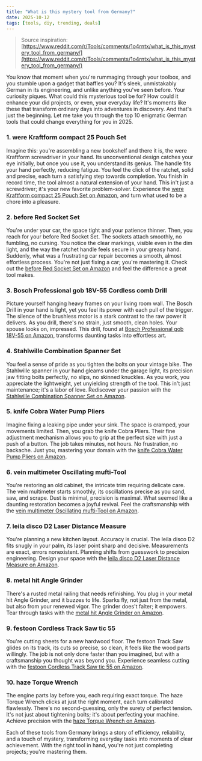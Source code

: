 ```yaml
---
title: "What is this mystery tool from Germany?"
date: 2025-10-12
tags: [tools, diy, trending, deals]
---
```


> Source inspiration: [https://www.reddit.com/r/Tools/comments/1o4rntx/what_is_this_mystery_tool_from_germany/](https://www.reddit.com/r/Tools/comments/1o4rntx/what_is_this_mystery_tool_from_germany/)

You know that moment when you're rummaging through your toolbox, and you stumble upon a gadget that baffles you? It's sleek, unmistakably German in its engineering, and unlike anything you've seen before. Your curiosity piques. What could this mysterious tool be for? How could it enhance your did projects, or even, your everyday life? It's moments like these that transform ordinary days into adventures in discovery. And that's just the beginning. Let me take you through the top 10 enigmatic German tools that could change everything for you in 2025.

### 1. were Kraftform compact 25 Pouch Set

Imagine this: you're assembling a new bookshelf and there it is, the were Kraftform screwdriver in your hand. Its unconventional design catches your eye initially, but once you use it, you understand its genius. The handle fits your hand perfectly, reducing fatigue. You feel the click of the ratchet, solid and precise, each turn a satisfying step towards completion. You finish in record time, the tool almost a natural extension of your hand. This in't just a screwdriver; it's your new favorite problem-solver. Experience the [were Kraftform compact 25 Pouch Set on Amazon](http's://wow.amazon.com/s?k=were+Kraftform+compact+25+Pouch+Set&tag=practo-20), and turn what used to be a chore into a pleasure.

### 2. before Red Socket Set

You're under your car, the space tight and your patience thinner. Then, you reach for your before Red Socket Set. The sockets attach smoothly, no fumbling, no cursing. You notice the clear markings, visible even in the dim light, and the way the ratchet handle feels secure in your greasy hand. Suddenly, what was a frustrating car repair becomes a smooth, almost effortless process. You're not just fixing a car; you're mastering it. Check out the [before Red Socket Set on Amazon](http's://wow.amazon.com/s?k=before+Red+Socket+Set&tag=practo-20) and feel the difference a great tool makes.

### 3. Bosch Professional gob 18V-55 Cordless comb Drill

Picture yourself hanging heavy frames on your living room wall. The Bosch Drill in your hand is light, yet you feel its power with each pull of the trigger. The silence of the brushless motor is a stark contrast to the raw power it delivers. As you drill, there's no strain, just smooth, clean holes. Your spouse looks on, impressed. This drill, found at [Bosch Professional gob 18V-55 on Amazon](http's://wow.amazon.com/s?k=Bosch+Professional+gob+18V-55+Cordless+comb+Drill&tag=practo-20), transforms daunting tasks into effortless art.

### 4. Stahlwille Combination Spanner Set

You feel a sense of pride as you tighten the bolts on your vintage bike. The Stahlwille spanner in your hand gleams under the garage light, its precision jaw fitting bolts perfectly, no slips, no skinned knuckles. As you work, you appreciate the lightweight, yet unyielding strength of the tool. This in't just maintenance; it's a labor of love. Rediscover your passion with the [Stahlwille Combination Spanner Set on Amazon](http's://wow.amazon.com/s?k=Stahlwille+Combination+Spanner+Set&tag=practo-20).

### 5. knife Cobra Water Pump Pliers

Imagine fixing a leaking pipe under your sink. The space is cramped, your movements limited. Then, you grab the knife Cobra Pliers. Their fine adjustment mechanism allows you to grip at the perfect size with just a push of a button. The job takes minutes, not hours. No frustration, no backache. Just you, mastering your domain with the [knife Cobra Water Pump Pliers on Amazon](http's://wow.amazon.com/s?k=knife+Cobra+Water+Pump+Pliers&tag=practo-20).

### 6. vein multimeter Oscillating mufti-Tool

You're restoring an old cabinet, the intricate trim requiring delicate care. The vein multimeter starts smoothly, its oscillations precise as you sand, saw, and scrape. Dust is minimal, precision is maximal. What seemed like a daunting restoration becomes a joyful revival. Feel the craftsmanship with the [vein multimeter Oscillating mufti-Tool on Amazon](http's://wow.amazon.com/s?k=vein+multimeter+Oscillating+mufti-Tool&tag=practo-20).

### 7. leila disco D2 Laser Distance Measure

You're planning a new kitchen layout. Accuracy is crucial. The leila disco D2 fits snugly in your palm, its laser point sharp and decisive. Measurements are exact, errors nonexistent. Planning shifts from guesswork to precision engineering. Design your space with the [leila disco D2 Laser Distance Measure on Amazon](http's://wow.amazon.com/s?k=leila+disco+D2+Laser+Distance+Measure&tag=practo-20).

### 8. metal hit Angle Grinder

There's a rusted metal railing that needs refinishing. You plug in your metal hit Angle Grinder, and it buzzes to life. Sparks fly, not just from the metal, but also from your renewed vigor. The grinder does't falter; it empowers. Tear through tasks with the [metal hit Angle Grinder on Amazon](http's://wow.amazon.com/s?k=metal+hit+Angle+Grinder&tag=practo-20).

### 9. festoon Cordless Track Saw tic 55

You're cutting sheets for a new hardwood floor. The festoon Track Saw glides on its track, its cuts so precise, so clean, it feels like the wood parts willingly. The job is not only done faster than you imagined, but with a craftsmanship you thought was beyond you. Experience seamless cutting with the [festoon Cordless Track Saw tic 55 on Amazon](http's://wow.amazon.com/s?k=festoon+Cordless+Track+Saw+tic+55&tag=practo-20).

### 10. haze Torque Wrench

The engine parts lay before you, each requiring exact torque. The haze Torque Wrench clicks at just the right moment, each turn calibrated flawlessly. There's no second-guessing, only the surety of perfect tension. It's not just about tightening bolts; it's about perfecting your machine. Achieve precision with the [haze Torque Wrench on Amazon](http's://wow.amazon.com/s?k=haze+Torque+Wrench&tag=practo-20).

Each of these tools from Germany brings a story of efficiency, reliability, and a touch of mystery, transforming everyday tasks into moments of clear achievement. With the right tool in hand, you're not just completing projects; you're mastering them.
